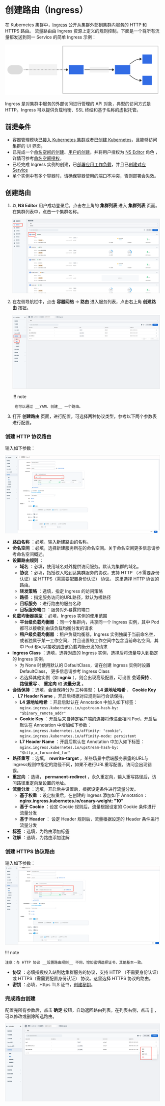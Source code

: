 # 创建路由（Ingress）

在 Kubernetes 集群中，[Ingress](https://kubernetes.io/docs/reference/generated/kubernetes-api/v1.24/#ingress-v1beta1-networking-k8s-io) 公开从集群外部到集群内服务的 HTTP 和 HTTPS 路由。
流量路由由 Ingress 资源上定义的规则控制。下面是一个将所有流量都发送到同一 Service 的简单 Ingress 示例：

![ingress-diagram](../../../images/ingress.svg)

Ingress 是对集群中服务的外部访问进行管理的 API 对象，典型的访问方式是 HTTP。Ingress 可以提供负载均衡、SSL 终结和基于名称的虚拟托管。

## 前提条件

- 容器管理模块[已接入 Kubernetes 集群](../clusters/integrate-cluster.md)或者[已创建 Kubernetes](../clusters/create-cluster.md)，且能够访问集群的 UI 界面。
- 已完成一个[命名空间的创建](../namespaces/createns.md)、[用户的创建](../../register/index.md)，并将用户授权为 [NS Editor](../permissions/permission-brief.md#ns-editor) 角色 ，详情可参考[命名空间授权](../permissions/cluster-ns-auth.md)。
- 已经完成 Ingress 实例的创建，已[部署应用工作负载](../workloads/create-deployment.md)，并且已[创建对应 Service](create-services.md)
- 单个实例中有多个容器时，请确保容器使用的端口不冲突，否则部署会失效。

## 创建路由

1. 以 __NS Editor__ 用户成功登录后，点击左上角的 __集群列表__ 进入 __集群列表__ 页面。在集群列表中，点击一个集群名称。

    ![集群列表](../../../images/ingress01.png)

2. 在左侧导航栏中，点击 __容器网络__ -> __路由__ 进入服务列表，点击右上角 __创建路由__ 按钮。

    ![服务与路由](../../../images/ingress02.png)

    !!! note

        也可以通过 __YAML 创建__ 一个路由。

3. 打开 __创建路由__ 页面，进行配置。可选择两种协议类型，参考以下两个参数表进行配置。

### 创建 HTTP 协议路由

输入如下参数：

![创建路由](../../../images/ingress03.png)
  
- __路由名称__ ：必填，输入新建路由的名称。
- __命名空间__ ：必填，选择新建服务所在的命名空间。关于命名空间更多信息请参考命名空间概述。
- __设置路由规则__ ：
    - __域名__ ：必填，使用域名对外提供访问服务。默认为集群的域名。
    - __协议__ ：必填，指授权入站到达集群服务的协议，支持 HTTP （不需要身份认证）或 HTTPS（需需要配置身份认证） 协议。
      这里选择 HTTP 协议的路由。
    - __转发策略__ ：选填，指定 Ingress 的访问策略
    - __路径__ ：指定服务访问的URL路径，默认为根路径
    - __目标服务__ ：进行路由的服务名称
    - __目标服务端口__ ：服务对外暴露的端口
- __负载均衡器类型__ ：必填，Ingress 实例的使用范围
    - __平台级负载均衡器__ ：同一个集群内，共享同一个 Ingress 实例，其中 Pod 都可以接收到由该负载均衡分发的请求
    - __租户级负载均衡器__ ：租户负载均衡器，Ingress 实例独属于当前命名空，或者独属于某一工作空间，
      并且设置的工作空间中包含当前命名空间，其中 Pod 都可以接收到由该负载均衡分发的请求
- __Ingress Class__ ：选填，选择对应的 Ingress 实例，选择后将流量导入到指定的 Ingress 实例。
    - 为 None 时使用默认的 DefaultClass，请在创建 Ingress 实例时设置 DefaultClass，
      更多信息请参考 Ingress Class
    - 若选择其他实例（如 __ngnix__ ），则会出现高级配置，可设置 __会话保持__ 、 __路径重写__ 、 __重定向__ 和 __流量分发__ 。
- __会话保持__ ：选填，会话保持分为 三种类型： __L4 源地址哈希__ 、 __Cookie Key__ 、 __L7 Header Name__ ，开启后根据对应规则进行会话保持。
    - __L4 源地址哈希__ ：开启后默认在 Annotation 中加入如下标签：
      `nginx.ingress.kubernetes.io/upstream-hash-by: "$binary_remote_addr"`
    - __Cookie Key__ ：开启后来自特定客户端的连接将传递至相同 Pod，开启后 默认在 Annotation 中增加如下参数：
      `nginx.ingress.kubernetes.io/affinity: "cookie"。nginx.ingress.kubernetes.io/affinity-mode: persistent`
    - __L7 Header Name__ ：开启后默认在 Annotation 中加入如下标签：
      `nginx.ingress.kubernetes.io/upstream-hash-by: "$http_x_forwarded_for"`
- __路径重写__ ：选填， __rewrite-target__ ，某些场景中后端服务暴露的URL与Ingress规则中指定的路径不同，如果不进行URL重写配置，访问会出现错误。
- __重定向__ ：选填， __permanent-redirect__ ，永久重定向，输入重写路径后，访问路径重定向至设置的地址。
- __流量分发__ ：选填，开启后并设置后，根据设定条件进行流量分发。
    - __基于权重__ ：设定权重后，在创建的 Ingress 添加如下 Annotation：
      __nginx.ingress.kubernetes.io/canary-weight: "10"__
    - __基于 Cookie__ ：设定 Cookie 规则后，流量根据设定的 Cookie 条件进行流量分发
    - __基于 Header__ ： 设定 Header 规则后，流量根据设定的 Header 条件进行流量分发
- __标签__ ：选填，为路由添加标签
- __注解__ ：选填，为路由添加注解

### 创建 HTTPS 协议路由

输入如下参数：
![创建路由](../../../images/ingress04.png)

!!! note

    注意：与 HTTP 协议 __设置路由规则__ 不同，增加密钥选择证书，其他基本一致。

- __协议__ ：必填指授权入站到达集群服务的协议，支持 HTTP （不需要身份认证）或 HTTPS（需需要配置身份认证） 协议。这里选择 HTTPS 协议的路由。
- __密钥__ ：必填，Https TLS 证书，[创建秘钥](../configmaps-secrets/create-secret.md)。

### 完成路由创建

配置完所有参数后，点击 __确定__ 按钮，自动返回路由列表。在列表右侧，点击 __┇__ ，可以修改或删除所选路由。

![路由列表](../../../images/ingress05.png)
